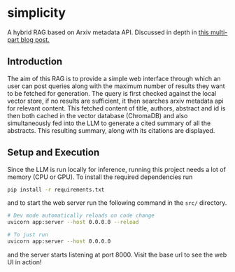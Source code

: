 # simplicity
A hybrid RAG based on Arxiv metadata API. Discussed in depth in [this multi-part blog post.](https://dev.to/sri_harikarthik_909342ac/rag-made-simple-simplicitys-approach-to-modular-retrieval-generation-part-1-43i)

## Introduction
The aim of this RAG is to provide a simple web interface through which an user can post queries along with the maximum number of results they want to be fetched for generation. The query is first checked against the local vector store, if no results are sufficient, it then searches arxiv metadata api for relevant content. This fetched content of title, authors, abstract and id is then both cached in the vector database (ChromaDB) and also simultaneously fed into the LLM to generate a cited summary of all the abstracts. This resulting summary, along with its citations are displayed.

## Setup and Execution
Since the LLM is run locally for inference, running this project needs a lot of memory (CPU or GPU). To install the required dependencies run

```bash
pip install -r requirements.txt
```

and to start the web server run the following command in the `src/` directory.

```bash
# Dev mode automatically reloads on code change
uvicorn app:server --host 0.0.0.0 --reload

# To just run
uvicorn app:server --host 0.0.0.0
```

and the server starts listening at port 8000. Visit the base url to see the web UI in action!
